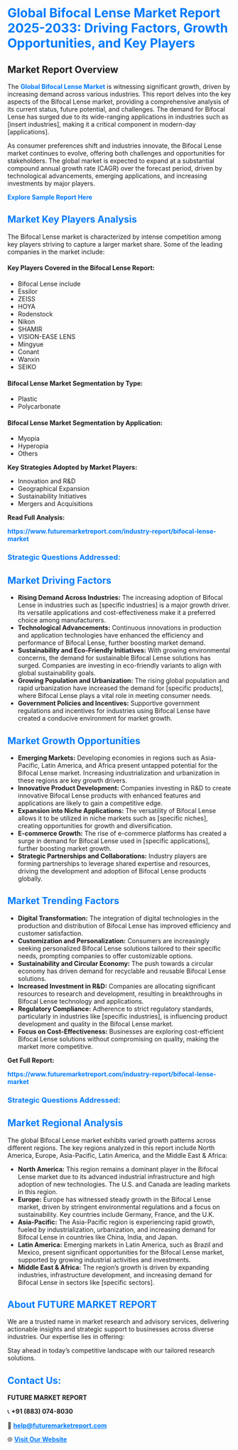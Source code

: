 <h1 style="color: #007BFF;">Global Bifocal Lense Market Report 2025-2033: Driving Factors, Growth Opportunities, and Key Players</h1>

<section id="overview">
<h2>Market Report Overview</h2>
<p>The <a href="https://www.futuremarketreport.com/industry-report/bifocal-lense-market" style="color: #007BFF; text-decoration: none;"><strong>Global Bifocal Lense Market</strong></a> is witnessing significant growth, driven by increasing demand across various industries. This report delves into the key aspects of the Bifocal Lense market, providing a comprehensive analysis of its current status, future potential, and challenges. The demand for Bifocal Lense has surged due to its wide-ranging applications in industries such as [insert industries], making it a critical component in modern-day [applications].</p>
<p>As consumer preferences shift and industries innovate, the Bifocal Lense market continues to evolve, offering both challenges and opportunities for stakeholders. The global market is expected to expand at a substantial compound annual growth rate (CAGR) over the forecast period, driven by technological advancements, emerging applications, and increasing investments by major players.</p>
</section>

<section id="overview">
<p><a href="https://www.futuremarketreport.com/request-sample/reportId=98663" style="color: #007BFF; text-decoration: none;"><strong>Explore Sample Report Here</strong></a></p>
</section>

<section id="key-players">
<h2 style="color: #007BFF;">Market Key Players Analysis</h2>
<p>The Bifocal Lense market is characterized by intense competition among key players striving to capture a larger market share. Some of the leading companies in the market include:</p>
<h4>Key Players Covered in the Bifocal Lense Report:</h4>
<ul><li>Bifocal Lense include</li><li>Essilor</li><li>ZEISS</li><li>HOYA</li><li>Rodenstock</li><li>Nikon</li><li>SHAMIR</li><li>VISION-EASE LENS</li><li>Mingyue</li><li>Conant</li><li>Wanxin</li><li>SEIKO</li></ul>
<h4>Bifocal Lense Market Segmentation by Type:</h4>
<ul><li>Plastic</li><li>Polycarbonate</li></ul>

<h4>Bifocal Lense Market Segmentation by Application:</h4>
<ul><li>Myopia</li><li>Hyperopia</li><li>Others</li></ul>
<p><strong>Key Strategies Adopted by Market Players:</strong></p>
<ul>
<li>Innovation and R&D</li>
<li>Geographical Expansion</li>
<li>Sustainability Initiatives</li>
<li>Mergers and Acquisitions</li>
</ul>
</section>

<section>
<p><strong>Read Full Analysis: </strong></p><a href="https://www.futuremarketreport.com/industry-report/bifocal-lense-market" style="color: #007BFF; text-decoration: none;"><strong>https://www.futuremarketreport.com/industry-report/bifocal-lense-market</strong></a>
<h3 style="color: #007BFF;">Strategic Questions Addressed:</h3>
</section>

<section id="driving-factors">
<h2 style="color: #007BFF;">Market Driving Factors</h2>
<ul>
<li><strong>Rising Demand Across Industries:</strong> The increasing adoption of Bifocal Lense in industries such as [specific industries] is a major growth driver. Its versatile applications and cost-effectiveness make it a preferred choice among manufacturers.</li>
<li><strong>Technological Advancements:</strong> Continuous innovations in production and application technologies have enhanced the efficiency and performance of Bifocal Lense, further boosting market demand.</li>
<li><strong>Sustainability and Eco-Friendly Initiatives:</strong> With growing environmental concerns, the demand for sustainable Bifocal Lense solutions has surged. Companies are investing in eco-friendly variants to align with global sustainability goals.</li>
<li><strong>Growing Population and Urbanization:</strong> The rising global population and rapid urbanization have increased the demand for [specific products], where Bifocal Lense plays a vital role in meeting consumer needs.</li>
<li><strong>Government Policies and Incentives:</strong> Supportive government regulations and incentives for industries using Bifocal Lense have created a conducive environment for market growth.</li>
</ul>
</section>

<section id="growth-opportunities">
<h2 style="color: #007BFF;">Market Growth Opportunities</h2>
<ul>
<li><strong>Emerging Markets:</strong> Developing economies in regions such as Asia-Pacific, Latin America, and Africa present untapped potential for the Bifocal Lense market. Increasing industrialization and urbanization in these regions are key growth drivers.</li>
<li><strong>Innovative Product Development:</strong> Companies investing in R&D to create innovative Bifocal Lense products with enhanced features and applications are likely to gain a competitive edge.</li>
<li><strong>Expansion into Niche Applications:</strong> The versatility of Bifocal Lense allows it to be utilized in niche markets such as [specific niches], creating opportunities for growth and diversification.</li>
<li><strong>E-commerce Growth:</strong> The rise of e-commerce platforms has created a surge in demand for Bifocal Lense used in [specific applications], further boosting market growth.</li>
<li><strong>Strategic Partnerships and Collaborations:</strong> Industry players are forming partnerships to leverage shared expertise and resources, driving the development and adoption of Bifocal Lense products globally.</li>
</ul>
</section>

<section id="trending-factors">
<h2 style="color: #007BFF;">Market Trending Factors</h2>
<ul>
<li><strong>Digital Transformation:</strong> The integration of digital technologies in the production and distribution of Bifocal Lense has improved efficiency and customer satisfaction.</li>
<li><strong>Customization and Personalization:</strong> Consumers are increasingly seeking personalized Bifocal Lense solutions tailored to their specific needs, prompting companies to offer customizable options.</li>
<li><strong>Sustainability and Circular Economy:</strong> The push towards a circular economy has driven demand for recyclable and reusable Bifocal Lense solutions.</li>
<li><strong>Increased Investment in R&D:</strong> Companies are allocating significant resources to research and development, resulting in breakthroughs in Bifocal Lense technology and applications.</li>
<li><strong>Regulatory Compliance:</strong> Adherence to strict regulatory standards, particularly in industries like [specific industries], is influencing product development and quality in the Bifocal Lense market.</li>
<li><strong>Focus on Cost-Effectiveness:</strong> Businesses are exploring cost-efficient Bifocal Lense solutions without compromising on quality, making the market more competitive.</li>
</ul>
</section>

<section>
<p><strong>Get Full Report: </strong></p><a href="https://www.futuremarketreport.com/industry-report/bifocal-lense-market" style="color: #007BFF; text-decoration: none;"><strong>https://www.futuremarketreport.com/industry-report/bifocal-lense-market</strong></a>
<h3 style="color: #007BFF;">Strategic Questions Addressed:</h3>
</section>


<section id="regional-analysis">
<h2 style="color: #007BFF;">Market Regional Analysis</h2>
<p>The global Bifocal Lense market exhibits varied growth patterns across different regions. The key regions analyzed in this report include North America, Europe, Asia-Pacific, Latin America, and the Middle East & Africa:</p>
<ul>
<li><strong>North America:</strong> This region remains a dominant player in the Bifocal Lense market due to its advanced industrial infrastructure and high adoption of new technologies. The U.S. and Canada are leading markets in this region.</li>
<li><strong>Europe:</strong> Europe has witnessed steady growth in the Bifocal Lense market, driven by stringent environmental regulations and a focus on sustainability. Key countries include Germany, France, and the U.K.</li>
<li><strong>Asia-Pacific:</strong> The Asia-Pacific region is experiencing rapid growth, fueled by industrialization, urbanization, and increasing demand for Bifocal Lense in countries like China, India, and Japan.</li>
<li><strong>Latin America:</strong> Emerging markets in Latin America, such as Brazil and Mexico, present significant opportunities for the Bifocal Lense market, supported by growing industrial activities and investments.</li>
<li><strong>Middle East & Africa:</strong> The region’s growth is driven by expanding industries, infrastructure development, and increasing demand for Bifocal Lense in sectors like [specific sectors].</li>
</ul>
</section>

<footer>
<h2 style="color: #007BFF;">About FUTURE MARKET REPORT</h2>
<p>We are a trusted name in market research and advisory services, delivering actionable insights and strategic support to businesses across diverse industries. Our expertise lies in offering:</p>

<p>Stay ahead in today’s competitive landscape with our tailored research solutions.</p>

<h2 style="color: #007BFF;">Contact Us:</h2>
<p><strong>FUTURE MARKET REPORT</strong></p>
<p>📞 <strong>+91 (883) 074-8030</strong></p>
<p>📧 <strong><a href="mailto:help@futuremarketreport.com" style="color: #007BFF;">help@futuremarketreport.com</a></strong></p>
<p>🌐 <strong><a href="https://www.futuremarketreport.com/" style="color: #007BFF;">Visit Our Website</a></strong></p>
</footer>
